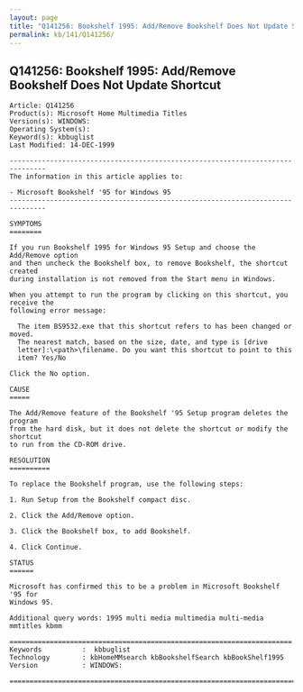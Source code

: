 ```yaml
---
layout: page
title: "Q141256: Bookshelf 1995: Add/Remove Bookshelf Does Not Update Shortcut"
permalink: kb/141/Q141256/
---
```


## Q141256: Bookshelf 1995: Add/Remove Bookshelf Does Not Update Shortcut

	Article: Q141256
	Product(s): Microsoft Home Multimedia Titles
	Version(s): WINDOWS:
	Operating System(s): 
	Keyword(s): kbbuglist
	Last Modified: 14-DEC-1999
	
	-------------------------------------------------------------------------------
	The information in this article applies to:
	
	- Microsoft Bookshelf '95 for Windows 95 
	-------------------------------------------------------------------------------
	
	SYMPTOMS
	========
	
	If you run Bookshelf 1995 for Windows 95 Setup and choose the Add/Remove option
	and then uncheck the Bookshelf box, to remove Bookshelf, the shortcut created
	during installation is not removed from the Start menu in Windows.
	
	When you attempt to run the program by clicking on this shortcut, you receive the
	following error message:
	
	  The item BS9532.exe that this shortcut refers to has been changed or moved.
	  The nearest match, based on the size, date, and type is [drive
	  letter]:\<path>\filename. Do you want this shortcut to point to this
	  item? Yes/No
	
	Click the No option.
	
	CAUSE
	=====
	
	The Add/Remove feature of the Bookshelf '95 Setup program deletes the program
	from the hard disk, but it does not delete the shortcut or modify the shortcut
	to run from the CD-ROM drive.
	
	RESOLUTION
	==========
	
	To replace the Bookshelf program, use the following steps:
	
	1. Run Setup from the Bookshelf compact disc.
	
	2. Click the Add/Remove option.
	
	3. Click the Bookshelf box, to add Bookshelf.
	
	4. Click Continue.
	
	STATUS
	======
	
	Microsoft has confirmed this to be a problem in Microsoft Bookshelf '95 for
	Windows 95.
	
	Additional query words: 1995 multi media multimedia multi-media mmtitles kbmm
	
	======================================================================
	Keywords          :  kbbuglist
	Technology        : kbHomeMMsearch kbBookshelfSearch kbBookShelf1995
	Version           : WINDOWS:
	
	=============================================================================
	
